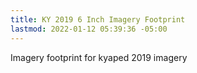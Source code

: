 ```yaml
---
title: KY 2019 6 Inch Imagery Footprint
lastmod: 2022-01-12 05:39:36 -05:00
---
```

			
Imagery footprint for kyaped 2019 imagery    